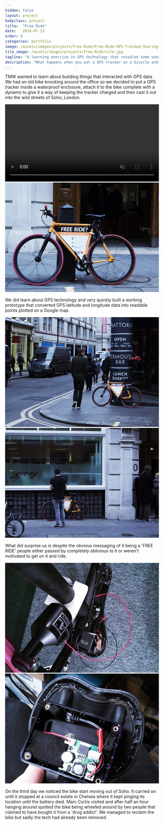 ```yaml
---
hidden: false
layout: project
bodyclass: project
title:  "Free Ride"
date:   2014-07-13
order: 6
categories: portfolio
image: /assets/images/projects/Free-Ride/Free-Ride-GPS-Tracked-Sharing-Bike.jpg
tile_image: /assets/images/projects/Free-Ride/tile.jpg
tagline: "A learning exercise in GPS technology that revealed some unexpected behaviour."
description: "What happens when you put a GPS tracker on a bicycle and leave it out on the street for anyone that wants to use it? For one reason or another most people don't use it, and then it gets stolen!"
---
```


<p class="project-quote">TMW wanted to learn about building things that interacted with GPS data. We had an old bike knocking around the office so we decided to put a GPS tracker inside a waterproof enclosure, attach it to the bike complete with a dynamo to give it a way of keeping the tracker charged and then cast it out into the wild streets of Soho, London.</p>

<video width="100%" preload="auto" autoplay="true" loop="loop" muted> 
  <source src="/assets/videos/Freeride.mp4" type="video/mp4" />
  Your browser does not support the video tag.
</video>

<img src="/assets/images/projects/Free-Ride/Free-Ride-GPS-Tracked-Sharing-Bike-Stand.jpg" title="" alt=""/>

We did learn about GPS technology and very quickly built a working prototype that converted GPS latitude and longitude data into readable points plotted on a Google map.

<img src="/assets/images/projects/Free-Ride/Free-Ride-GPS-Tracked-Sharing-Bike-Street.jpg" title="" alt=""/>
<img src="/assets/images/projects/Free-Ride/Free-Ride-GPS-Tracked-Sharing-Bike-Street2.jpg" title="" alt=""/>

<p class="project-quote">What did surprise us is despite the obvious messaging of it being a 'FREE RIDE' people either passed by completely oblivious to it or weren't motivated to get on it and ride.</p>

<img src="/assets/images/projects/Free-Ride/Free-Ride-Build-Process-Dynamo.jpg" title="" alt=""/>
<img src="/assets/images/projects/Free-Ride/Free-Ride-Build-Process-GPS.jpg" title="" alt=""/>

On the third day we noticed the bike start moving out of Soho. It carried on until it stopped at a council estate in Chelsea where it kept pinging its location until the battery died. Marc Curtis visited and after half an hour hanging around spotted the bike being wheeled around by two people that claimed to have bought it from a 'drug addict'. We managed to reclaim the bike but sadly the tech had already been removed.